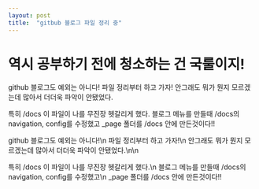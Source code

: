 ```yaml
---
layout: post
title:  "gitbub 블로그 파일 정리 중"
---
```


# 역시 공부하기 전에 청소하는 건 국룰이지!

github 블로그도 예외는 아니다!
파일 정리부터 하고 가자!
안그래도 뭐가 뭔지 모르겠는데 많아서 더더욱 파악이 안됐었다.

특히 /docs 이 파일이 나를 무진장 헷갈리게 했다.
블로그 메뉴를 만들때 /docs의 navigation, config를 수정했고
_page 폴더를 /docs 안에 만든것이다!!

github 블로그도 예외는 아니다!\n
파일 정리부터 하고 가자!\n
안그래도 뭐가 뭔지 모르겠는데 많아서 더더욱 파악이 안됐었다.\n\n

특히 /docs 이 파일이 나를 무진장 헷갈리게 했다.\n
블로그 메뉴를 만들때 /docs의 navigation, config를 수정했고\n
_page 폴더를 /docs 안에 만든것이다!!
